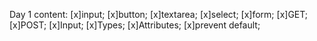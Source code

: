 Day 1 content:
[x]input;
[x]button;
[x]textarea;
[x]select;
[x]form;
[x]GET;
[x]POST;
[x]Input;
[x]Types;
[x]Attributes;
[x]prevent default;
